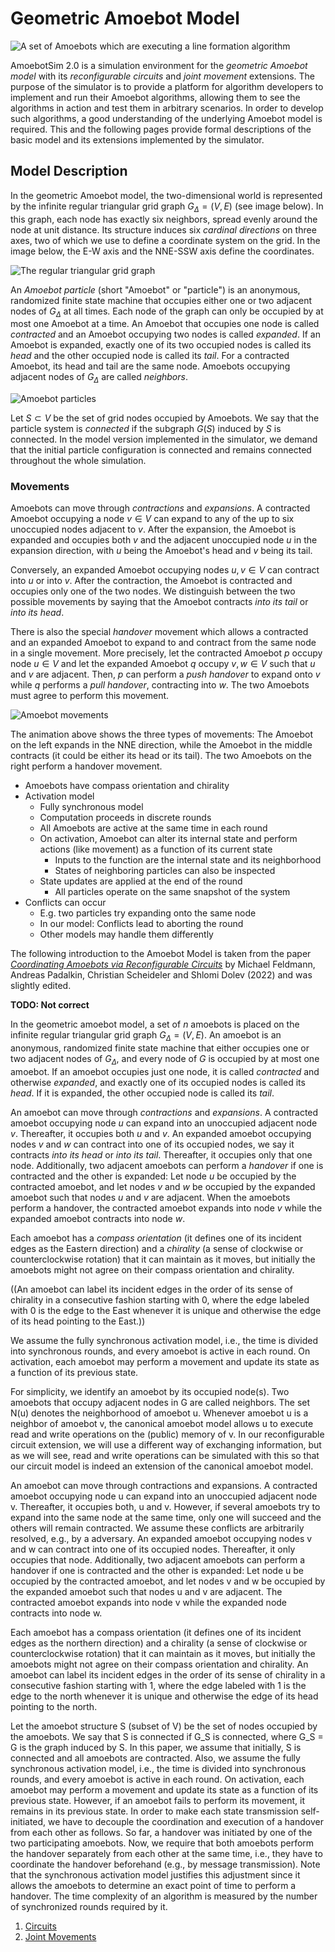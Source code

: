 # Geometric Amoebot Model

![A set of Amoebots which are executing a line formation algorithm](~/images/amoebotscreen.jpg "Line Formation Algorithm")

AmoebotSim 2.0 is a simulation environment for the *geometric Amoebot model* with its *reconfigurable circuits* and *joint movement* extensions.
The purpose of the simulator is to provide a platform for algorithm developers to implement and run their Amoebot algorithms, allowing them to see the algorithms in action and test them in arbitrary scenarios.
In order to develop such algorithms, a good understanding of the underlying Amoebot model is required.
This and the following pages provide formal descriptions of the basic model and its extensions implemented by the simulator.



## Model Description

In the geometric Amoebot model, the two-dimensional world is represented by the infinite regular triangular grid graph $G_\Delta = (V,E)$ (see image below).
In this graph, each node has exactly six neighbors, spread evenly around the node at unit distance.
Its structure induces six *cardinal directions* on three axes, two of which we use to define a coordinate system on the grid.
In the image below, the E-W axis and the NNE-SSW axis define the coordinates.

![The regular triangular grid graph](~/images/graph_eqt_arrows.png "The regular triangular grid graph")

An *Amoebot particle* (short "Amoebot" or "particle") is an anonymous, randomized finite state machine that occupies either one or two adjacent nodes of $G_\Delta$ at all times.
Each node of the graph can only be occupied by at most one Amoebot at a time.
An Amoebot that occupies one node is called *contracted* and an Amoebot occupying two nodes is called *expanded*.
If an Amoebot is expanded, exactly one of its two occupied nodes is called its *head* and the other occupied node is called its *tail*.
For a contracted Amoebot, its head and tail are the same node.
Amoebots occupying adjacent nodes of $G_\Delta$ are called *neighbors*.

![Amoebot particles](~/images/amoebots_labels.png "Amoebot particles")

Let $S \subset V$ be the set of grid nodes occupied by Amoebots.
We say that the particle system is *connected* if the subgraph $G(S)$ induced by $S$ is connected.
In the model version implemented in the simulator, we demand that the initial particle configuration is connected and remains connected throughout the whole simulation.


### Movements

Amoebots can move through *contractions* and *expansions*.
A contracted Amoebot occupying a node $v \in V$ can expand to any of the up to six unoccupied nodes adjacent to $v$.
After the expansion, the Amoebot is expanded and occupies both $v$ and the adjacent unoccupied node $u$ in the expansion direction, with $u$ being the Amoebot's head and $v$ being its tail.

Conversely, an expanded Amoebot occupying nodes $u, v \in V$ can contract into $u$ or into $v$.
After the contraction, the Amoebot is contracted and occupies only one of the two nodes.
We distinguish between the two possible movements by saying that the Amoebot contracts *into its tail* or *into its head*.

There is also the special *handover* movement which allows a contracted and an expanded Amoebot to expand to and contract from the same node in a single movement.
More precisely, let the contracted Amoebot $p$ occupy node $u \in V$ and let the expanded Amoebot $q$ occupy $v, w \in V$ such that $u$ and $v$ are adjacent.
Then, $p$ can perform a *push handover* to expand onto $v$ while $q$ performs a *pull handover*, contracting into $w$.
The two Amoebots must agree to perform this movement.

![Amoebot movements](~/images/movements.gif "Amoebot movements")

The animation above shows the three types of movements:
The Amoebot on the left expands in the NNE direction, while the Amoebot in the middle contracts (it could be either its head or its tail).
The two Amoebots on the right perform a handover movement.



- Amoebots have compass orientation and chirality
- Activation model
	- Fully synchronous model
	- Computation proceeds in discrete rounds
	- All Amoebots are active at the same time in each round
	- On activation, Amoebot can alter its internal state and perform actions (like movement) as a function of its current state
		- Inputs to the function are the internal state and its neighborhood
		- States of neighboring particles can also be inspected
	- State updates are applied at the end of the round
		- All particles operate on the same snapshot of the system
- Conflicts can occur
	- E.g. two particles try expanding onto the same node
	- In our model: Conflicts lead to aborting the round
	- Other models may handle them differently





The following introduction to the Amoebot Model is taken from the paper [*Coordinating Amoebots via Reconfigurable Circuits*][1] by Michael Feldmann, Andreas Padalkin, Christian Scheideler and Shlomi Dolev (2022) and was slightly edited.

**TODO: Not correct**




In the geometric amoebot model, a set of $n$ amoebots is placed on the infinite regular triangular grid graph $G_\Delta = (V,E)$.
An amoebot is an anonymous, randomized finite state machine that either occupies one or two adjacent nodes of $G_\Delta$, and every node of $G$ is occupied by at most one amoebot.
If an amoebot occupies just one node, it is called *contracted* and otherwise *expanded*, and exactly one of its occupied nodes is called its *head*.
If it is expanded, the other occupied node is called its *tail*.

An amoebot can move through *contractions* and *expansions*.
A contracted amoebot occupying node $u$ can expand into an unoccupied adjacent node $v$.
Thereafter, it occupies both $u$ and $v$.
An expanded amoebot occupying nodes $v$ and $w$ can contract into one of its occupied nodes, we say it contracts *into its head* or *into its tail*.
Thereafter, it occupies only that one node.
Additionally, two adjacent amoebots can perform a *handover* if one is contracted and the other is expanded:
Let node $u$ be occupied by the contracted amoebot, and let nodes $v$ and $w$ be occupied by the expanded amoebot such that nodes $u$ and $v$ are adjacent.
When the amoebots perform a handover, the contracted amoebot expands into node $v$ while the expanded amoebot contracts into node $w$.

Each amoebot has a *compass orientation* (it defines one of its incident edges as the Eastern direction) and a *chirality* (a sense of clockwise or counterclockwise rotation) that it can maintain as it moves, but initially the amoebots might not agree on their compass orientation and chirality.

((An amoebot can label its incident edges in the order of its sense of chirality in a consecutive fashion starting with $0$, where the edge labeled with $0$ is the edge to the East whenever it is unique and otherwise the edge of its head pointing to the East.))

We assume the fully synchronous activation model, i.e., the time is divided into synchronous rounds, and every amoebot is active in each round.
On activation, each amoebot may perform a movement and update its state as a function of its previous state.







For simplicity, we identify an amoebot by its occupied node(s). Two amoebots that occupy adjacent nodes in G are called neighbors. The set N(u) denotes the neighborhood of amoebot u. Whenever amoebot u is a neighbor of amoebot v, the canonical amoebot model allows u to execute read and write operations on the (public) memory of v. In our reconfigurable circuit extension, we will use a different way of exchanging information, but as we will see, read and write operations can be simulated with this so that our circuit model is indeed an extension of the canonical amoebot model.

An amoebot can move through contractions and expansions. A contracted amoebot occupying node u can expand into an unoccupied adjacent node v. Thereafter, it occupies both, u and v. However, if several amoebots try to expand into the same node at the same time, only one will succeed and the others will remain contracted. We assume these conflicts are arbitrarily resolved, e.g., by a adversary. An expanded amoebot occupying nodes v and w can contract into one of its occupied nodes. Thereafter, it only occupies that node. Additionally, two adjacent amoebots can perform a handover if one is contracted and the other is expanded: Let node u be occupied by the contracted amoebot, and let nodes v and w be occupied by the expanded amoebot such that nodes u and v are adjacent. The contracted amoebot expands into node v while the expanded node contracts into node w.



Each amoebot has a compass orientation (it defines one of its incident edges as the northern direction) and a chirality (a sense of clockwise or counterclockwise rotation) that it can maintain as it moves, but initially the amoebots might not agree on their compass orientation and chirality.
An amoebot can label its incident edges in the order of its sense of chirality in a consecutive fashion starting with 1, where the edge labeled with 1 is the edge to the north whenever it is unique and otherwise the edge of its head pointing to the north.

Let the amoebot structure S (subset of V) be the set of nodes occupied by the amoebots. We say that S is connected if G_S is connected, where G_S = G is the graph induced by S. In this paper, we assume that initially, S is connected and all amoebots are contracted. Also, we assume the fully synchronous activation model, i.e., the time is divided into synchronous rounds, and every amoebot is active in each round. On activation, each amoebot may perform a movement and update its state as a function of its previous state. However, if an amoebot fails to perform its movement, it remains in its previous state. In order to make each state transmission self-initiated, we have to decouple the coordination and execution of a handover from each other as follows. So far, a handover was initiated by one of the two participating amoebots. Now, we require that both amoebots perform the handover separately from each other at the same time, i.e., they have to coordinate the handover beforehand (e.g., by message transmission). Note that the synchronous activation model justifies this adjustment since it allows the amoebots to determine an exact point of time to perform a handover. The time complexity of an algorithm is measured by the number of synchronized rounds required by it.


1. [Circuits](circuits.md)
2. [Joint Movements](jm.md)



[1]: https://doi.org/10.1007/978-3-030-91081-5_34

